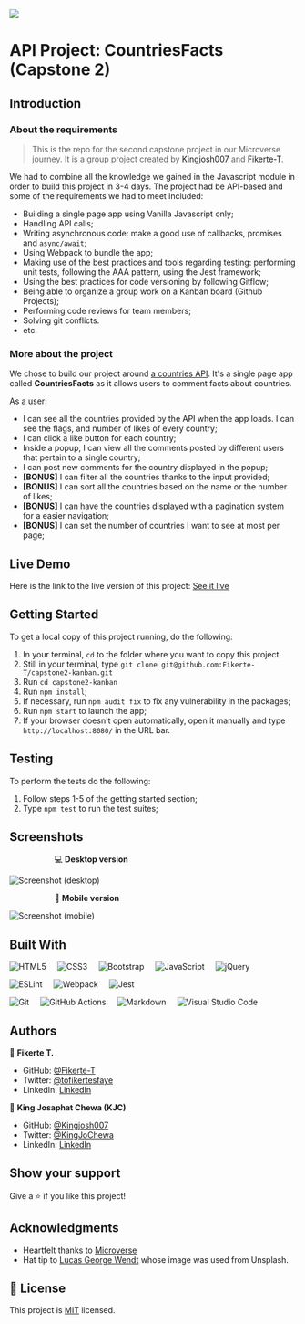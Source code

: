 ![](https://img.shields.io/badge/Microverse-blueviolet)


# API Project: CountriesFacts (Capstone 2)

## Introduction

### About the requirements

> This is the repo for the second capstone project in our Microverse journey. It is a group project created by [Kingjosh007](https://github.com/Kingjosh007) and [Fikerte-T](https://github.com/Fikerte-T). 

We had to combine all the knowledge we gained in the Javascript module in order to build this project in 3-4 days. The project had be API-based and some of the requirements we had to meet included: 

- Building a single page app using Vanilla Javascript only;
- Handling API calls;
- Writing asynchronous code: make a good use of callbacks, promises and `async/await`;
- Using Webpack to bundle the app;
- Making use of the best practices and tools regarding testing: performing unit tests, following the AAA pattern, using the Jest framework;
- Using the best practices for code versioning by following Gitflow;
- Being able to organize a group work on a Kanban board (Github Projects);
- Performing code reviews for team members;
- Solving git conflicts.
- etc.


### More about the project

We chose to build our project around [a countries API](https://documenter.getpostman.com/view/1134062/T1LJjU52#intro).
It's a single page app called **CountriesFacts** as it allows users to comment facts about countries.

As a user:

- I can see all the countries provided by the API when the app loads. I can see the flags, and number of likes of every country;
- I can click a like button for each country;
- Inside a popup, I can view all the comments posted by different users that pertain to a single country;
- I can post new comments for the country displayed in the popup;
- **[BONUS]** I can filter all the countries thanks to the input provided;
- **[BONUS]** I can sort all the countries based on the name or the number of likes;
- **[BONUS]** I can have the countries displayed with a pagination system for a easier navigation;
- **[BONUS]** I can set the number of countries I want to see at most per page;


## Live Demo

Here is the link to the live version of this project: [See it live](https://fikerte-t.github.io/capstone2-kanban/)


## Getting Started

To get a local copy of this project running, do the following: 

1. In your terminal, `cd` to the folder where you want to copy this project.
2. Still in your terminal, type `git clone git@github.com:Fikerte-T/capstone2-kanban.git` 
3. Run `cd capstone2-kanban`
4. Run `npm install`;
5. If necessary, run `npm audit fix` to fix any vulnerability in the packages;
6. Run `npm start` to launch the app;
7. If your browser doesn't open automatically, open it manually and type `http://localhost:8080/` in the URL bar.


## Testing

To perform the tests do the following:

1. Follow steps 1-5 of the getting started section;
2. Type `npm test` to run the test suites;

## Screenshots

&nbsp; &nbsp; &nbsp; &nbsp; &nbsp; &nbsp; &nbsp; &nbsp; &nbsp; &nbsp; 💻 **Desktop version**

![Screenshot (desktop)](screenshots/screenshot-desktop.gif)


&nbsp; &nbsp; &nbsp; &nbsp; &nbsp; &nbsp; &nbsp; &nbsp; &nbsp; &nbsp;  📱 **Mobile version**

![Screenshot (mobile)](screenshots/screenshot-mobile.gif)


## Built With

![HTML5](https://img.shields.io/badge/html5-%23E34F26.svg?style=for-the-badge&logo=html5&logoColor=white) &nbsp; &nbsp; ![CSS3](https://img.shields.io/badge/css3-%231572B6.svg?style=for-the-badge&logo=css3&logoColor=white) &nbsp; &nbsp; ![Bootstrap](https://img.shields.io/badge/bootstrap-%23563D7C.svg?style=for-the-badge&logo=bootstrap&logoColor=white) &nbsp; &nbsp; ![JavaScript](https://img.shields.io/badge/javascript-%23323330.svg?style=for-the-badge&logo=javascript&logoColor=%23F7DF1E)  &nbsp; &nbsp;  ![jQuery](https://img.shields.io/badge/jquery-%230769AD.svg?style=for-the-badge&logo=jquery&logoColor=white)

![ESLint](https://img.shields.io/badge/ESLint-4B3263?style=for-the-badge&logo=eslint&logoColor=white) &nbsp; &nbsp; ![Webpack](https://img.shields.io/badge/webpack-%238DD6F9.svg?style=for-the-badge&logo=webpack&logoColor=black) &nbsp; &nbsp; ![Jest](https://img.shields.io/badge/-jest-%23C21325?style=for-the-badge&logo=jest&logoColor=white)

![Git](https://img.shields.io/badge/git-%23F05033.svg?style=for-the-badge&logo=git&logoColor=white) &nbsp; &nbsp; ![GitHub Actions](https://img.shields.io/badge/githubactions-%232671E5.svg?style=for-the-badge&logo=githubactions&logoColor=white) &nbsp; &nbsp; ![Markdown](https://img.shields.io/badge/markdown-%23000000.svg?style=for-the-badge&logo=markdown&logoColor=white) &nbsp; &nbsp; ![Visual Studio Code](https://img.shields.io/badge/Visual%20Studio%20Code-0078d7.svg?style=for-the-badge&logo=visual-studio-code&logoColor=white) 


## Authors

👤 **Fikerte T.**

- GitHub: [@Fikerte-T](https://github.com/Fikerte-T)
- Twitter: [@tofikertesfaye](https://twitter.com/tofikertesfaye)
- LinkedIn: [LinkedIn](https://www.linkedin.com/in/fikerte-tesfaye-a68337216/)

👤 **King Josaphat Chewa (KJC)**

- GitHub: [@Kingjosh007](https://github.com/Kingjosh007)
- Twitter: [@KingJoChewa](https://twitter.com/KingJoChewa)
- LinkedIn: [LinkedIn](https://www.linkedin.com/in/king-josaphat-chewa-aa154011b/)

## Show your support

Give a ⭐️ if you like this project!


## Acknowledgments

- Heartfelt thanks to [Microverse](https://www.microverse.org/)
- Hat tip to [Lucas George Wendt](https://unsplash.com/@lucasgwendt) whose image was used from Unsplash.

## 📝 License

This project is [MIT](./MIT.md) licensed.